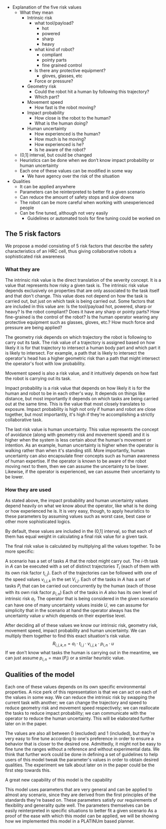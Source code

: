 - Explanation of the five risk values
    - What they mean
        - Intrinsic risk
            - what tool/payload?
                - hot
                - powered
                - sharp
                - heavy
            - what kind of robot?
                - compliant
                - pointy parts
                - fine grained control
            - Is there any protective equipment?
                - gloves, glasses, etc
            - Force or pressure?
        - Geometry risk
            - Could the robot hit a human by following this trajectory?
            - Which part?
        - Movement speed
            - How fast is the robot moving?
        - Impact probability
            - How close is the robot to the human?
            - What is the human doing?
        - Human uncertainty
            - How experienced is the human?
            - How much is he moving?
            - How experienced is he?
            - Is he aware of the robot?
    - (0,1] interval, but could be changed
    - Heuristics can be done when we don’t know impact probability or human uncertainty
    - Each one of these values can be modified in some way
        - We have agency over the risk of the situation
- Qualities
    - It can be applied anywhere
    - Parameters can be reinterpreted to better fit a given scenario
    - Can reduce the amount of safety stops and slow downs
    - The robot can be more careful when working with unexperienced people
    - Can be fine tuned, although not very easily
        - Guidelines or automated tools for fine tuning could be worked on

## The 5 risk factors
We propose a model consisting of 5 risk factors that describe the safety characteristics of an HRC cell, thus giving collaborative robots a sophisticated risk awareness

### What they are
The intrinsic risk value is the direct translation of the severity concept. It is a value that represents how risky a given task is. The intrinsic risk value depends exclusively on properties that are only associated to the task itself and that don't change. This value does not depend on how the task is carried out, but just on which task is being carried out.
Some factors that are included in this value are:
Is the tool/payload hot, powered, sharp or heavy?
Is the robot compliant? Does it have any sharp or pointy parts?
How fine-grained is the control of the robot?
Is the human operator wearing any protective equipment such as glasses, gloves, etc.?
How much force and pressure are being applied?

The geometry risk depends on which trajectory the robot is following to carry out its task. The risk value of a trajectory is assigned based on how likely it is for that trajectory to intersect a human body part and which part it is likely to intersect. For example, a path that is likely to intersect the operator's head has a higher geometric risk than a path that might intersect the operator's foot with low probability.

Movement speed is also a risk value, and it intuitively depends on how fast the robot is carrying out its task.

Impact probability is a risk value that depends on how likely it is for the human and robot to be in each other's way. It depends on things like distance, but most importantly it depends on which tasks are being carried out at the same time. This is the value that most closely translates to exposure. Impact probability is high not only if human and robot are close together, but most importantly, it's high if they're accomplishing a strictly collaborative task.

The last risk value is human uncertainty. This value represents the concept of avoidance (along with geometry risk and movement speed) and it is higher when the system is less certain about the human's movement or intention. As an example, human uncertainty is higher when the operator is walking rather than when it's standing still. More importantly, human uncertainty can also encapsulate finer concepts such as human awareness of human expertise. If the operator is known to be aware of the robot moving next to them, then we can assume the uncertainty to be lower. Likewise, if the operator is experienced, we can assume their uncertainty to be lower.

### How they are used
As stated above, the impact probability and human uncertainty values depend heavily on what we know about the operator, like what is he doing or how experienced he is. It is very easy, though, to apply heuristics to these parameters by assuming values such as worst case, best case or other more sophisticated logics.

By default, these values are included in the (0,1] interval, so that each of them has equal weight in calculating a final risk value for a given task.

The final risk value is calculated by multiplying all the values together. To be more specific:

A scenario has a set of tasks $A$ that the robot might carry out. The $i$-th task in $A$ can be executed with a set of distinct trajectories $T_i$ (each of them with its own risk factor $t_{i,j}$).
Each of the trajectories can be followed with one of the speed values $v_{i,j,k}$ in the set $V_{i,j}$.
Each of the tasks in $A$ has a set of tasks $P_i$ that can be carried out concurrently by the human (each of those with its own risk factor $p_{i,n}$)
Each of the tasks in $A$ also has its own level of intrinsic risk $a_i$.
The operator that is being considered in the given scenario can have one of many uncertainty values inside $U$, we can assume for simplicity that in the scenario at hand the operator always has the uncertainty value $u$ which depends on their expertise level.

After deciding all of these values we know our intrinsic risk, geometry risk, movement speed, impact probability and human uncertainty. 
We can multiply them together to find this exact situation's risk value.
$$R_{i,j,k,n}=a_i\cdot t_{i,j}\cdot v_{i,j,k}\cdot p_{i,n}\cdot u$$
If we don't know what tasks the human is carrying out in the meantime, we can just assume $p_{i,n}=\max(P_i)$ or a similar heuristic value.

## Qualities of the model
Each one of these values depends on its own specific environmental properties. A nice perk of this representation is that we can act on each of the values in some way. We can reduce the intrinsic risk by swapping the current task with another; we can change the trajectory and speed to reduce geometry risk and movement speed respectively; we can reallocate the tasks to reduce impact probability; we can communicate with the operator to reduce the human uncertainty. This will be elaborated further later on in the paper.

The values are also all between 0 (excluded) and 1 (included), but they're very easy to fine tune according to one's preference in order to ensure a behavior that is closer to the desired one. Admittedly, it might not be easy to fine tune the ranges without a reference and without experimental data. We think that further work could be done in defining a set of guidelines to help users of this model tweak the parameter's values in order to obtain desired qualities. The experiment we talk about later on in the paper could be the first step towards this.

A great new capability of this model is the capability 

This model uses parameters that are very general and can be applied to almost any scenario, since they are derived from the first principles of the standards they're based on. These parameters satisfy our requirements of flexibility and generality quite well. The parameters themselves can be easily reinterpreted in specific situations to better fit a given scenario
As a proof of the ease with which this model can be applied, we will be showing how we implemented this model in a PLATINUm based planner.